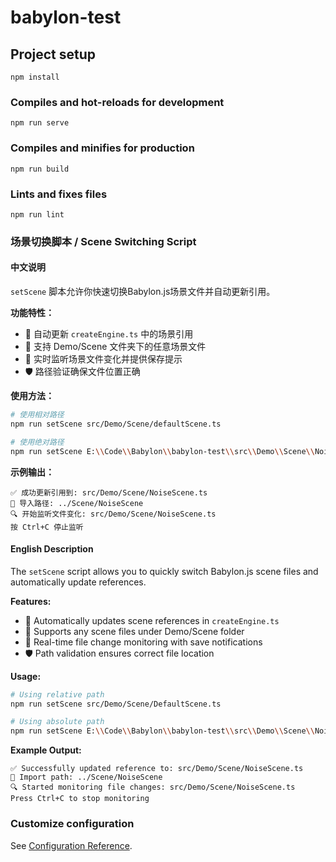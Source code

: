 # babylon-test

## Project setup
```
npm install
```

### Compiles and hot-reloads for development
```
npm run serve
```

### Compiles and minifies for production
```
npm run build
```

### Lints and fixes files
```
npm run lint
```

### 场景切换脚本 / Scene Switching Script

#### 中文说明

`setScene` 脚本允许你快速切换Babylon.js场景文件并自动更新引用。

**功能特性：**
- 🔄 自动更新 `createEngine.ts` 中的场景引用
- 📁 支持 Demo/Scene 文件夹下的任意场景文件
- 👀 实时监听场景文件变化并提供保存提示
- 🛡️ 路径验证确保文件位置正确

**使用方法：**
```bash
# 使用相对路径
npm run setScene src/Demo/Scene/defaultScene.ts

# 使用绝对路径
npm run setScene E:\\Code\\Babylon\\babylon-test\\src\\Demo\\Scene\\NoiseScene.ts
```

**示例输出：**
```
✅ 成功更新引用到: src/Demo/Scene/NoiseScene.ts
📝 导入路径: ../Scene/NoiseScene
🔍 开始监听文件变化: src/Demo/Scene/NoiseScene.ts
按 Ctrl+C 停止监听
```

#### English Description

The `setScene` script allows you to quickly switch Babylon.js scene files and automatically update references.

**Features:**
- 🔄 Automatically updates scene references in `createEngine.ts`
- 📁 Supports any scene files under Demo/Scene folder
- 👀 Real-time file change monitoring with save notifications
- 🛡️ Path validation ensures correct file location

**Usage:**
```bash
# Using relative path
npm run setScene src/Demo/Scene/DefaultScene.ts

# Using absolute path
npm run setScene E:\\Code\\Babylon\\babylon-test\\src\\Demo\\Scene\\NoiseScene.ts
```

**Example Output:**
```
✅ Successfully updated reference to: src/Demo/Scene/NoiseScene.ts
📝 Import path: ../Scene/NoiseScene
🔍 Started monitoring file changes: src/Demo/Scene/NoiseScene.ts
Press Ctrl+C to stop monitoring
```

### Customize configuration
See [Configuration Reference](https://cli.vuejs.org/config/).
